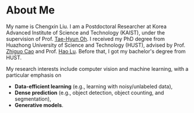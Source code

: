 # About Me

My name is Chengxin Liu. I am a Postdoctoral Researcher at Korea Advanced Institute of Science and Technology (KAIST), under the supervision of Prof. [Tae-Hyun Oh](https://scholar.google.com/citations?user=dMCBjeIAAAAJ). I received my PhD degree from Huazhong University of Science and Technology (HUST), advised by Prof. [Zhiguo Cao](https://scholar.google.com/citations?user=396o2BAAAAAJ) and Prof. [Hao Lu](https://scholar.google.com/citations?user=Ly2qWWgAAAAJ).
Before that, I got my bachelor's degree from HUST.

My research interests include computer vision and machine learning, with a particular emphasis on 
* **Data-efficient learning** (e.g., learning with noisy/unlabeled data),
* **Dense prediction** (e.g., object detection, object counting, and segmentation),
* **Generative models**.

<br />
